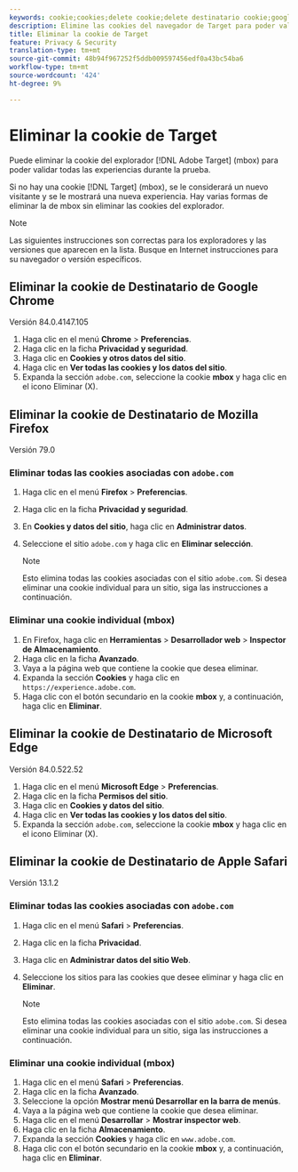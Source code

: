 ```yaml
---
keywords: cookie;cookies;delete cookie;delete destinatario cookie;google chrome;chrome;mozilla firefox;firefox;microsoft edge;safari
description: Elimine las cookies del navegador de Target para poder validar todas las experiencias.
title: Eliminar la cookie de Target
feature: Privacy & Security
translation-type: tm+mt
source-git-commit: 48b94f967252f5ddb009597456edf0a43bc54ba6
workflow-type: tm+mt
source-wordcount: '424'
ht-degree: 9%

---
```



# Eliminar la cookie de Target

Puede eliminar la cookie del explorador [!DNL Adobe Target] (mbox) para poder validar todas las experiencias durante la prueba.

Si no hay una cookie [!DNL Target] (mbox), se le considerará un nuevo visitante y se le mostrará una nueva experiencia. Hay varias formas de eliminar la de mbox sin eliminar las cookies del explorador.

>[!NOTE]
>
>Las siguientes instrucciones son correctas para los exploradores y las versiones que aparecen en la lista. Busque en Internet instrucciones para su navegador o versión específicos.

## Eliminar la cookie de Destinatario de Google Chrome

Versión 84.0.4147.105

1. Haga clic en el menú **Chrome** > **Preferencias**.
1. Haga clic en la ficha **Privacidad y seguridad**.
1. Haga clic en **Cookies y otros datos del sitio**.
1. Haga clic en **Ver todas las cookies y los datos del sitio**.
1. Expanda la sección `adobe.com`, seleccione la cookie **mbox** y haga clic en el icono Eliminar (X).

## Eliminar la cookie de Destinatario de Mozilla Firefox

Versión 79.0

### Eliminar todas las cookies asociadas con `adobe.com`

1. Haga clic en el menú **Firefox** > **Preferencias**.
1. Haga clic en la ficha **Privacidad y seguridad**.
1. En **Cookies y datos del sitio**, haga clic en **Administrar datos**.
1. Seleccione el sitio `adobe.com` y haga clic en **Eliminar selección**.

   >[!NOTE]
   >
   >Esto elimina todas las cookies asociadas con el sitio `adobe.com`. Si desea eliminar una cookie individual para un sitio, siga las instrucciones a continuación.

### Eliminar una cookie individual (mbox)

1. En Firefox, haga clic en **Herramientas** > **Desarrollador web** > **Inspector de Almacenamiento**.
1. Haga clic en la ficha **Avanzado**.
1. Vaya a la página web que contiene la cookie que desea eliminar.
1. Expanda la sección **Cookies** y haga clic en `https://experience.adobe.com`.
1. Haga clic con el botón secundario en la cookie **mbox** y, a continuación, haga clic en **Eliminar**.

## Eliminar la cookie de Destinatario de Microsoft Edge

Versión 84.0.522.52

1. Haga clic en el menú **Microsoft Edge** > **Preferencias**.
1. Haga clic en la ficha **Permisos del sitio**.
1. Haga clic en **Cookies y datos del sitio**.
1. Haga clic en **Ver todas las cookies y los datos del sitio**.
1. Expanda la sección `adobe.com`, seleccione la cookie **mbox** y haga clic en el icono Eliminar (X).

## Eliminar la cookie de Destinatario de Apple Safari

Versión 13.1.2

### Eliminar todas las cookies asociadas con `adobe.com`

1. Haga clic en el menú **Safari** > **Preferencias**.
1. Haga clic en la ficha **Privacidad**.
1. Haga clic en **Administrar datos del sitio Web**.
1. Seleccione los sitios para las cookies que desee eliminar y haga clic en **Eliminar**.

   >[!NOTE]
   >
   >Esto elimina todas las cookies asociadas con el sitio `adobe.com`. Si desea eliminar una cookie individual para un sitio, siga las instrucciones a continuación.

### Eliminar una cookie individual (mbox)

1. Haga clic en el menú **Safari** > **Preferencias**.
1. Haga clic en la ficha **Avanzado**.
1. Seleccione la opción **Mostrar menú Desarrollar en la barra de menús**.
1. Vaya a la página web que contiene la cookie que desea eliminar.
1. Haga clic en el menú **Desarrollar** > **Mostrar inspector web**.
1. Haga clic en la ficha **Almacenamiento**.
1. Expanda la sección **Cookies** y haga clic en `www.adobe.com`.
1. Haga clic con el botón secundario en la cookie **mbox** y, a continuación, haga clic en **Eliminar**.
